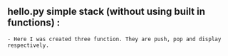 ## hello.py simple stack (without using built in functions) :
    - Here I was created three function. They are push, pop and display respectively.

